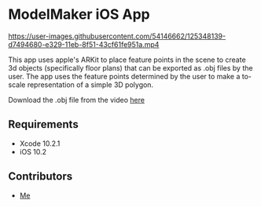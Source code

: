 # ModelMaker iOS App



https://user-images.githubusercontent.com/54146662/125348139-d7494680-e329-11eb-8f51-43cf61fe951a.mp4



This app uses apple's ARKit to place feature points in the scene to create 3d objects (specifically floor plans) that can be exported as .obj files by the user. The app uses the feature points determined by the user to make a to-scale representation of a simple 3D polygon.


Download the .obj file from the video [here](https://drive.google.com/file/d/1GHoImAuRfIWhjQdQdebf_6UttAhRP1X3/view?usp=sharing)


## Requirements

- Xcode 10.2.1
- iOS 10.2

## Contributors

- [Me](https://github.com/schefferac2020)
